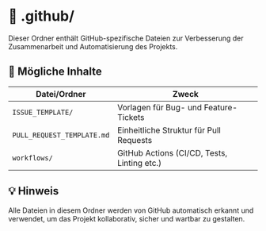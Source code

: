 # 📁 .github/

Dieser Ordner enthält GitHub-spezifische Dateien zur Verbesserung der Zusammenarbeit und Automatisierung des Projekts.

## 📄 Mögliche Inhalte

| Datei/Ordner                 | Zweck |
|-----------------------------|-------|
| `ISSUE_TEMPLATE/`           | Vorlagen für Bug- und Feature-Tickets |
| `PULL_REQUEST_TEMPLATE.md`  | Einheitliche Struktur für Pull Requests |
| `workflows/`                | GitHub Actions (CI/CD, Tests, Linting etc.) |

## 💡 Hinweis

Alle Dateien in diesem Ordner werden von GitHub automatisch erkannt und verwendet, um das Projekt kollaborativ, sicher und wartbar zu gestalten.